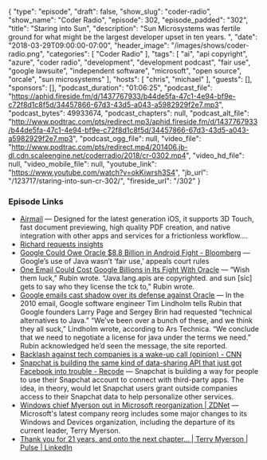 {
  "type": "episode",
  "draft": false,
  "show_slug": "coder-radio",
  "show_name": "Coder Radio",
  "episode": 302,
  "episode_padded": "302",
  "title": "Staring into Sun",
  "description": "Sun Microsystems was fertile ground for what might be the largest developer upset in ten years. ",
  "date": "2018-03-29T09:00:00-07:00",
  "header_image": "/images/shows/coder-radio.png",
  "categories": [
    "Coder Radio"
  ],
  "tags": [
    "ai",
    "api copyright",
    "azure",
    "coder radio",
    "development",
    "development podcast",
    "fair use",
    "google lawsuite",
    "independent software",
    "microsoft",
    "open source",
    "orcale",
    "sun microsystems"
  ],
  "hosts": [
    "chris",
    "michael"
  ],
  "guests": [],
  "sponsors": [],
  "podcast_duration": "01:06:25",
  "podcast_file": "https://aphid.fireside.fm/d/1437767933/b44de5fa-47c1-4e94-bf9e-c72f8d1c8f5d/34457866-67d3-43d5-a043-a5982929f2e7.mp3",
  "podcast_bytes": 49933674,
  "podcast_chapters": null,
  "podcast_alt_file": "http://www.podtrac.com/pts/redirect.mp3/aphid.fireside.fm/d/1437767933/b44de5fa-47c1-4e94-bf9e-c72f8d1c8f5d/34457866-67d3-43d5-a043-a5982929f2e7.mp3",
  "podcast_ogg_file": null,
  "video_file": "http://www.podtrac.com/pts/redirect.mp4/201406.jb-dl.cdn.scaleengine.net/coderradio/2018/cr-0302.mp4",
  "video_hd_file": null,
  "video_mobile_file": null,
  "youtube_link": "https://www.youtube.com/watch?v=okKiwrsh3S4",
  "jb_url": "/123717/staring-into-sun-cr-302/",
  "fireside_url": "/302"
}


### Episode Links

  * [Airmail](https://itunes.apple.com/app/apple-store/id993160329?mt=8 "Airmail") — Designed for the latest generation iOS, it supports 3D Touch, fast document previewing, high quality PDF creation, and native integration with other apps and services for a frictionless workflow.…
  * [Richard requests insights](https://pastebin.com/4wwMZG2C "Richard requests insights")
  * [Google Could Owe Oracle $8.8 Billion in Android Fight - Bloomberg](https://www.bloomberg.com/news/articles/2018-03-27/oracle-wins-revival-of-billion-dollar-case-against-google "Google Could Owe Oracle $8.8 Billion in Android Fight - Bloomberg") — Google’s use of Java wasn’t ‘fair use,’ appeals court rules 
  * [One Email Could Cost Google Billions in Its Fight With Oracle](http://fortune.com/2016/05/13/google-oracle-java-email/ "One Email Could Cost Google Billions in Its Fight With Oracle") — “Wish them luck,” Rubin wrote. “Java.lang.apis are copyrighted. and sun [sic] gets to say who they license the tck to,” Rubin wrote.
  * [Google emails cast shadow over its defense against Oracle](http://www.siliconbeat.com/2016/05/13/google-emails-cast-shadow-over-its-defense-against-oracle/ "Google emails cast shadow over its defense against Oracle") — In the 2010 email, Google software engineer Tim Lindholm tells Rubin that Google founders Larry Page and Sergey Brin had requested “technical alternatives to Java.” “We’ve been over a bunch of these, and we think they all suck,” Lindholm wrote, according to Ars Technica. “We conclude that we need to negotiate a license for java under the terms we need.” Rubin acknowledged he’d seen the message, the site reported.
  * [Backlash against tech companies is a wake-up call (opinion) - CNN](https://edition.cnn.com/2018/03/29/opinions/tech-backlash-facebook-google-opinion-baker/index.html "Backlash against tech companies is a wake-up call \(opinion\) - CNN")
  * [Snapchat is building the same kind of data-sharing API that just got Facebook into trouble - Recode](https://www.recode.net/2018/3/27/17170552/snapchat-api-data-sharing-facebook "Snapchat is building the same kind of data-sharing API that just got Facebook into trouble  - Recode") — Snapchat is building a way for people to use their Snapchat account to connect with third-party apps. The idea, in theory, would let Snapchat users grant outside companies access to their Snapchat data to help personalize other services.
  * [Windows chief Myerson out in Microsoft reorganization | ZDNet](http://www.zdnet.com/article/windows-chief-myerson-out-in-microsoft-reorganization/ "Windows chief Myerson out in Microsoft reorganization | ZDNet") — Microsoft's latest company reorg includes some major changes to its Windows and Devices organization, including the departure of its current leader, Terry Myerson.
  * [Thank you for 21 years, and onto the next chapter... | Terry Myerson | Pulse | LinkedIn](https://www.linkedin.com/pulse/thank-you-21-years-onto-next-chapter-terry-myerson/?lipi=urn%3Ali%3Apage%3Ad_flagship3_feed%3BTVCpJ1GoRTiz1C0SmnsyoQ%3D%3D "Thank you for 21 years, and onto the next chapter... | Terry Myerson | Pulse | LinkedIn")


